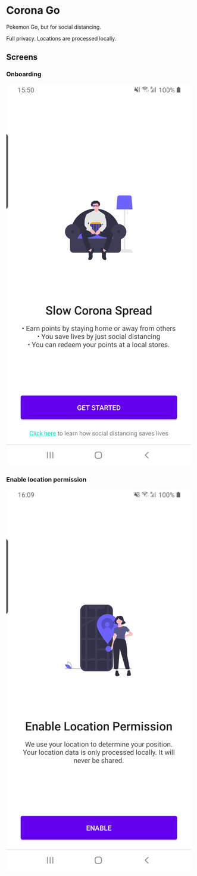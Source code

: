 # Corona Go

Pokemon Go, but for social distancing.

Full privacy. Locations are processed locally.

## Screens
### Onboarding
![Onboarding](sc_onboarding.png)
### Enable location permission
![Location](sc_location.png)